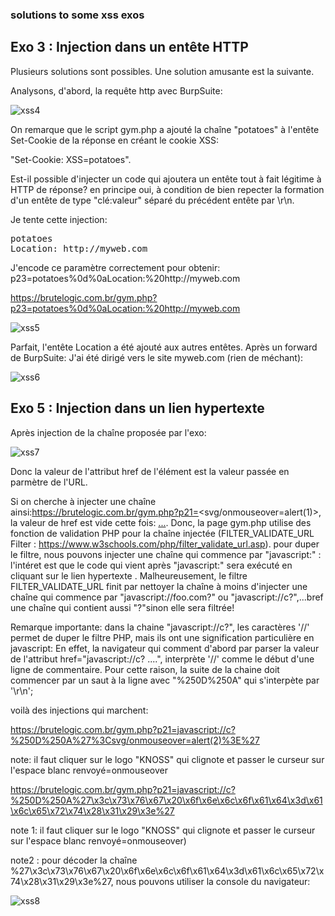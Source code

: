 ### solutions to some xss exos

## Exo 3 : Injection dans un entête HTTP

Plusieurs solutions sont possibles. Une solution amusante est la suivante.

Analysons, d'abord, la requête http avec BurpSuite:

![xss4](https://github.com/aabda2000/sti3a-security/assets/38082725/5c7b9a51-f8cf-4f5d-8a86-fab341f296a5)

On remarque que le script gym.php a ajouté la chaîne "potatoes" à l'entête Set-Cookie de la réponse en créant le cookie XSS:

"Set-Cookie: XSS=potatoes".

Est-il possible d'injecter un code qui ajoutera un entête tout à fait légitime à HTTP de réponse? en principe oui, à condition de bien repecter la formation d'un entête de type "clé:valeur" séparé du précédent entête par \r\n.

Je tente cette injection:
<pre>
potatoes
Location: http://myweb.com
</pre>

J'encode ce paramètre correctement pour obtenir: p23=potatoes%0d%0aLocation:%20http://myweb.com

https://brutelogic.com.br/gym.php?p23=potatoes%0d%0aLocation:%20http://myweb.com

![xss5](https://github.com/aabda2000/sti3a-security/assets/38082725/1bd2f6e1-5202-46c1-aac1-3251343b2850)

Parfait, l'entête Location a été ajouté aux autres entêtes. Après un forward de BurpSuite: J'ai été dirigé vers le site myweb.com (rien de méchant):

![xss6](https://github.com/aabda2000/sti3a-security/assets/38082725/e115b5c0-2319-408b-9631-11e0729fbcca)

## Exo 5 : Injection dans un lien hypertexte

Après injection de la chaîne proposée par l'exo: 

![xss7](https://github.com/aabda2000/sti3a-security/assets/38082725/87a9e664-9cc9-4194-b54b-700fd8ebedd9)

Donc la valeur de l'attribut href de l'élément <a> est la valeur passée en parmètre de l'URL.
  
Si on cherche à injecter une chaîne ainsi:https://brutelogic.com.br/gym.php?p21=<svg/onmouseover=alert(1)>, la valeur de href est vide cette fois: <a href="">...</a>.
Donc, la page gym.php utilise des fonction de validation PHP pour la chaîne injectée (FILTER_VALIDATE_URL Filter : https://www.w3schools.com/php/filter_validate_url.asp). 
pour duper le filtre, nous pouvons injecter une chaîne qui commence par "javascript:" : l'intéret est que le code qui vient après "javascript:" sera exécuté en cliquant sur le lien hypertexte <a>. Malheureusement, le filtre FILTER_VALIDATE_URL finit par nettoyer la chaîne à moins d'injecter une chaîne qui commence par "javascript://foo.com?" ou "javascript://c?",...bref une chaîne qui contient aussi "?"sinon elle sera filtrée!

Remarque importante: dans la chaine "javascript://c?", les caractères '//' permet de duper le filtre PHP, mais ils ont une signification particulière en javascript: En effet, la navigateur qui comment d'abord par parser la valeur de l'attribut href="javascript://c? ....", interprète '//' comme le début d'une ligne de commentaire. Pour cette raison, la suite de la chaine doit commencer par un saut à la ligne avec "%250D%250A" qui s'interpète par '\r\n';
  
  
voilà des injections qui marchent: 
  
https://brutelogic.com.br/gym.php?p21=javascript://c?%250D%250A%27%3Csvg/onmouseover=alert(2)%3E%27
  
note: il faut cliquer sur le logo "KNOSS" qui clignote et passer le curseur sur l'espace blanc renvoyé=onmouseover

https://brutelogic.com.br/gym.php?p21=javascript://c?%250D%250A%27\x3c\x73\x76\x67\x20\x6f\x6e\x6c\x6f\x61\x64\x3d\x61\x6c\x65\x72\x74\x28\x31\x29\x3e%27
  
note 1: il faut cliquer sur le logo "KNOSS" qui clignote et passer le curseur sur l'espace blanc renvoyé=onmouseover)

note2 : pour décoder la chaîne %27\x3c\x73\x76\x67\x20\x6f\x6e\x6c\x6f\x61\x64\x3d\x61\x6c\x65\x72\x74\x28\x31\x29\x3e%27, nous pouvons utiliser la console du navigateur:
  
![xss8](https://github.com/aabda2000/sti3a-security/assets/38082725/da18d3db-a6f4-4c2b-9c4a-27f6d81e67c5)
 
  





